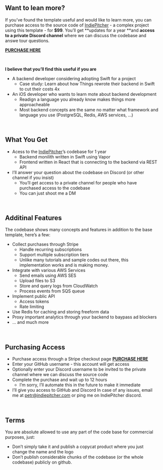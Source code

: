 ## Want to lean more?

If you’ve found the template useful and would like to learn more, you can purchase access to the source code of [IndiePitcher](https://indiepitcher.com) - a complex project using this template - for **$99**. You’ll get **updates for a year **and **access to a private Discord channel** where we can discuss the codebase and answe tour questions.

**[PURCHASE HERE](https://buy.stripe.com/28oeYE06F3O34806op)**

<br/>

**I believe that you’ll find this useful if you are**
- A backend developer considering adopting Swift for a project
  - Case study: Learn about how Things  rewrote their backend in Swift to cut their costs 4x
- An iOS developer who wants to learn mote about backend development
  - Readign a language you already know makes things more approacheable
  - Most backend concepts are the same no matter what framework and language you use (PostgreSQL, Redis, AWS services, …)
<br/>

## What You Get
- Acess to the [IndiePitcher](https://indiepitcher.com)’s codebase for 1 year
  - Backend monilith written in Swift using Vapor
  - Frontend written in React that is connecting to the backend via REST API
- I’ll answer your question about the codebase on Discord (or other channel if you insist)
  - You’ll get access to a private channel for people who have purchased access to the codebase
  - You can just shoot me a DM
<br/>

## Additinal Features
The codebase shows many concepts and features in addition to the base template, here’s a few:
- Collect purchases through Stripe
  - Handle recurring subscriptions
  - Support multiple subscription tiers
  - Unlike many tutorials and sample codes out there, this implementation works and is making money.
- Integrate with various AWS Services
  - Send emails using AWS SES
  - Upload files to S3
  - Store and query logs from CloudWatch
  - Process events from SQS queue
- Implement public API
  - Access tokens
  - Rate limiting
- Use Redis for caching and storing freeform data
- Proxy important analytics through your backend to baypass ad blockers
- … and much more
<br/>

## Purchasing Access
- Purchase access through a Stripe checkout page **[PURCHASE HERE](https://buy.stripe.com/28oeYE06F3O34806op)**
- Enter your GitHub username - this account will get access
- Optionally enter your Discord username to be invited to the private channel where we can discuss the source code
- Complete the purchase and wait up to 12 hours
  - I’m sorry, I’ll automate this in the future to make it immediate
- I’ll give you access to GitHub and Discord
In case of any issues, email me at petr@indiepitcher.com or ping me on IndiePitcher discord.
<br/>

## Terms
You are absolute allowed to use any part of the code base for commercial purposes, just:
- Don’t simply take it and publish a copycat product where you just change the name and the logo
- Don’t publish considerable chunks of the codebase (or the whole codebase) publicly on github.
